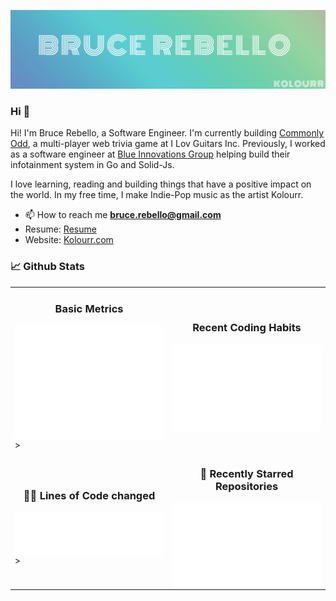 [![Bruce Rebello's GitHub Banner](./images/brucerebello.png)](https://kolourr.com)

### Hi 👋

Hi! I'm Bruce Rebello, a Software Engineer. I'm currently building [Commonly Odd](https://www.commonlyodd.com), a multi-player web trivia game at I Lov Guitars Inc. Previously, I worked as a software engineer at [Blue Innovations Group](https://blueinnovationsgroup.com/) helping build their infotainment system in Go and Solid-Js.

I love learning, reading and building things that have a positive impact on the world. In my free time, I make Indie-Pop music as the artist Kolourr.

- 📫 How to reach me **bruce.rebello@gmail.com**
- Resume: [Resume](https://www.kolourr.com/static/resume-bruce.pdf)
- Website: [Kolourr.com](https://www.kolourr.com)

### 📈 Github Stats

<div align="center">
  <table>
      <tr>
        <td width="50%">
          <h3 align="center">Basic Metrics</h3>
          <img align="center" src="/github-metrics.svg" alt="Metrics" width="500">>
        </td>
        <td width="50%">
          <h3 align="center">Recent Coding Habits</h3>
          <img align="center" src="metrics.plugin.habits.charts.svg" alt="Metrics"  width="500">
        </td>
      </tr>
       <tr>
        <td width="50%">
          <h3 align="center">👨‍💻 Lines of Code changed</h3>
          <img align="center" src="metrics.plugin.lines.svg" alt="Metrics" width="500">>
        </td>
        <td width="50%">
          <h3 align="center">🌟 Recently Starred Repositories</h3>
          <img align="center" src="metrics.plugin.stars.svg" alt="Metrics"  width="500">
        </td>
      </tr>
  </table>
